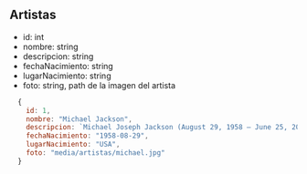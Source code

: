 ## Artistas
  
  - id: int
  - nombre: string
  - descripcion: string
  - fechaNacimiento: string
  - lugarNacimiento: string
  - foto: string, path de la imagen del artista

```javascript
  {
    id: 1,
    nombre: "Michael Jackson",
    descripcion: `Michael Joseph Jackson (August 29, 1958 – June 25, 2009) was an American singer, songwriter, dancer, and philanthropist. Known as the "King of Pop", he is regarded as one of the most significant cultural figures of the 20th century. During his four-decade career, his contributions to music, dance, and fashion, along with his publicized personal life, made him a global figure in popular culture. Jackson influenced artists across many music genres; through stage and video performances, he popularized complicated dance moves such as the moonwalk, to which he gave the name, as well as the robot.`,
    fechaNacimiento: "1958-08-29",
    lugarNacimiento: "USA",
    foto: "media/artistas/michael.jpg"
  }
```